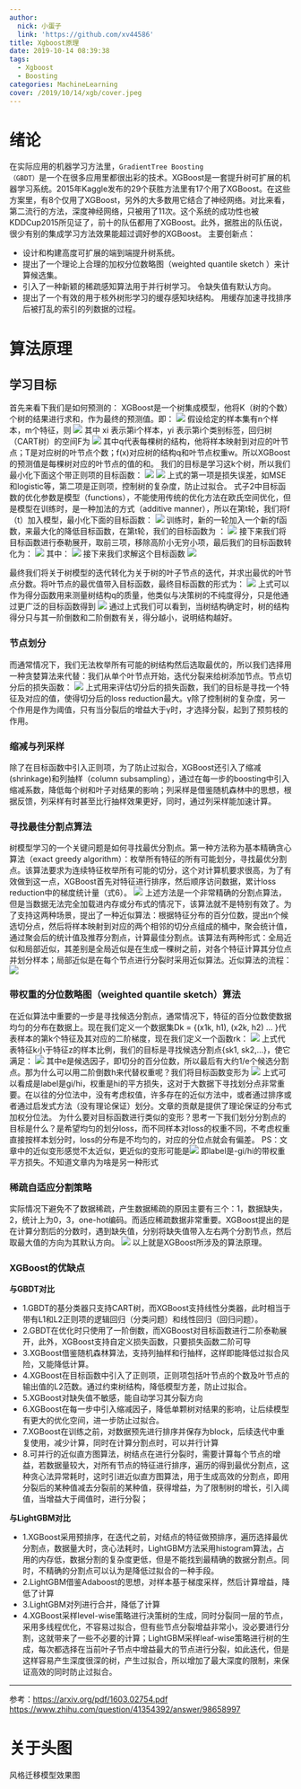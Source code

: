 ```yaml
---
author:
  nick: 小蛋子
  link: 'https://github.com/xv44586'
title: Xgboost原理
date: 2019-10-14 08:39:38
tags: 
  - Xgboost
  - Boosting
categories: MachineLearning
cover: /2019/10/14/xgb/cover.jpeg
---
```

<!-- toc -->

# 绪论
在实际应用的机器学习方法里，<code>GradientTree Boosting （GBDT）</code>是一个在很多应用里都很出彩的技术。XGBoost是一套提升树可扩展的机器学习系统。2015年Kaggle发布的29个获胜方法里有17个用了XGBoost。在这些方案里，有8个仅用了XGBoost，另外的大多数用它结合了神经网络。对比来看，第二流行的方法，深度神经网络，只被用了11次。这个系统的成功性也被KDDCup2015所见证了，前十的队伍都用了XGBoost。此外，据胜出的队伍说，很少有别的集成学习方法效果能超过调好参的XGBoost。
主要创新点：
* 设计和构建高度可扩展的端到端提升树系统。 
* 提出了一个理论上合理的加权分位数略图（weighted  quantile sketch ）来计算候选集。 
* 引入了一种新颖的稀疏感知算法用于并行树学习。 令缺失值有默认方向。
* 提出了一个有效的用于核外树形学习的缓存感知块结构。 用缓存加速寻找排序后被打乱的索引的列数据的过程。

# 算法原理

## 学习目标

首先来看下我们是如何预测的：
XGBoost是一个树集成模型，他将K（树的个数）个树的结果进行求和，作为最终的预测值。即：
![](/2019/10/14/xgb/target.png)
假设给定的样本集有n个样本，m个特征，则
![](/2019/10/14/xgb/feature.png)
其中 xi 表示第i个样本，yi 表示第i个类别标签，回归树（CART树）的空间F为
![](/2019/10/14/xgb/F.png)
其中q代表每棵树的结构，他将样本映射到对应的叶节点；T是对应树的叶节点个数；f(x)对应树的结构q和叶节点权重w。所以XGBoost的预测值是每棵树对应的叶节点的值的和。
我们的目标是学习这k个树，所以我们最小化下面这个带正则项的目标函数：
![](/2019/10/14/xgb/target_n.png)
![](/2019/10/14/xgb/text.png)
上式的第一项是损失误差，如MSE和logistic等，第二项是正则项，控制树的复杂度，防止过拟合。
式子2中目标函数的优化参数是模型（functions），不能使用传统的优化方法在欧氏空间优化，但是模型在训练时，是一种加法的方式（additive manner），所以在第t轮，我们将f（t）加入模型，最小化下面的目标函数：
![](/2019/10/14/xgb/min.png)
训练时，新的一轮加入一个新的f函数，来最大化的降低目标函数，在第t轮，我们的目标函数为 ：
![](/2019/10/14/xgb/lt.png)
接下来我们将目标函数进行泰勒展开，取前三项，移除高阶小无穷小项，最后我们的目标函数转化为：
![](/2019/10/14/xgb/lt_merge.png)
其中：
![](/2019/10/14/xgb/gi.png)
接下来我们求解这个目标函数
![](/2019/10/14/xgb/scratch.png)

最终我们将关于树模型的迭代转化为关于树的叶子节点的迭代，并求出最优的叶节点分数。将叶节点的最优值带入目标函数，最终目标函数的形式为：
![](/2019/10/14/xgb/ltq.png)
上式可以作为得分函数用来测量树结构q的质量，他类似与决策树的不纯度得分，只是他通过更广泛的目标函数得到
![](/2019/10/14/xgb/arc.png)
通过上式我们可以看到，当树结构确定时，树的结构得分只与其一阶倒数和二阶倒数有关，得分越小，说明结构越好。

### 节点划分

而通常情况下，我们无法枚举所有可能的树结构然后选取最优的，所以我们选择用一种贪婪算法来代替：我们从单个叶节点开始，迭代分裂来给树添加节点。节点切分后的损失函数：
![](/2019/10/14/xgb/split.png)
上式用来评估切分后的损失函数，我们的目标是寻找一个特征及对应的值，使得切分后的loss reduction最大。γ除了控制树的复杂度，另一个作用是作为阈值，只有当分裂后的增益大于γ时，才选择分裂，起到了预剪枝的作用。
### 缩减与列采样

除了在目标函数中引入正则项，为了防止过拟合，XGBoost还引入了缩减(shrinkage)和列抽样（column subsampling），通过在每一步的boosting中引入缩减系数，降低每个树和叶子对结果的影响；列采样是借鉴随机森林中的思想，根据反馈，列采样有时甚至比行抽样效果更好，同时，通过列采样能加速计算。
### 寻找最佳分割点算法

树模型学习的一个关键问题是如何寻找最优分割点。第一种方法称为基本精确贪心算法（exact greedy algorithm）：枚举所有特征的所有可能划分，寻找最优分割点。该算法要求为连续特征枚举所有可能的切分，这个对计算机要求很高，为了有效做到这一点，XGBoost首先对特征进行排序，然后顺序访问数据，累计loss reduction中的梯度统计量（式6）。
![](/2019/10/14/xgb/max.png)
上述方法是一个非常精确的分割点算法，但是当数据无法完全加载进内存或分布式的情况下，该算法就不是特别有效了。为了支持这两种场景，提出了一种近似算法：根据特征分布的百分位数，提出n个候选切分点，然后将样本映射到对应的两个相邻的切分点组成的桶中，聚会统计值，通过聚会后的统计值及推荐分割点，计算最佳分割点。该算法有两种形式：全局近似和局部近似，其差别是全局近似是在生成一棵树之前，对各个特征计算其分位点并划分样本；局部近似是在每个节点进行分裂时采用近似算法。近似算法的流程：
![](/2019/10/14/xgb/appr.png)
### 带权重的分位数略图（weighted quantile sketch）算法

在近似算法中重要的一步是寻找候选分割点，通常情况下，特征的百分位数使数据均匀的分布在数据上。现在我们定义一个数据集Dk = {(x1k, h1), (x2k, h2) ... }代表样本的第k个特征及其对应的二阶梯度，现在我们定义一个函数rk：
![](/2019/10/14/xgb/rk.png)
上式代表特征k小于特征z的样本比例，我们的目标是寻找候选分割点{sk1, sk2,...}，使它满足：
![](/2019/10/14/xgb/rksk.png)
其中e是候选因子，即切分的百分位数，所以最后有大约1/e个候选分割点。那为什么可以用二阶倒数h来代替权重呢？我们将目标函数变形为
![](/2019/10/14/xgb/new_target.png)
上式可以看成是label是gi/hi，权重是hi的平方损失，这对于大数据下寻找划分点非常重要。在以往的分位法中，没有考虑权值，许多存在的近似方法中，或者通过排序或者通过启发式方法（没有理论保证）划分。文章的贡献是提供了理论保证的分布式加权分位法。
为什么要对目标函数进行类似的变形？思考一下我们划分分割点的目标是什么？是希望均匀的划分loss，而不同样本对loss的权重不同，不考虑权重直接按样本划分时，loss的分布是不均匀的，对应的分位点就会有偏差。
PS：文章中的近似变形感觉不太近似，更近似的变形可能是![](/2019/10/14/xgb/trans.png)
即label是-gi/hi的带权重平方损失。不知道文章内为啥是另一种形式
### 稀疏自适应分割策略

实际情况下避免不了数据稀疏，产生数据稀疏的原因主要有三个：1，数据缺失，2，统计上为0，3，one-hot编码。而适应稀疏数据非常重要。XGBoost提出的是在计算分割后的分数时，遇到缺失值，分别将缺失值带入左右两个分割节点，然后取最大值的方向为其默认方向。
![](/2019/10/14/xgb/gain.png)
以上就是XGBoost所涉及的算法原理。
### XGBoost的优缺点

**与GBDT对比**
* 1.GBDT的基分类器只支持CART树，而XGBoost支持线性分类器，此时相当于带有L1和L2正则项的逻辑回归（分类问题）和线性回归（回归问题）。
* 2.GBDT在优化时只使用了一阶倒数，而XGBoost对目标函数进行二阶泰勒展开，此外，XGBoost支持自定义损失函数，只要损失函数二阶可导
* 3.XGBoost借鉴随机森林算法，支持列抽样和行抽样，这样即能降低过拟合风险，又能降低计算。
* 4.XGBoost在目标函数中引入了正则项，正则项包括叶节点的个数及叶节点的输出值的L2范数。通过约束树结构，降低模型方差，防止过拟合。
* 5.XGBoost对缺失值不敏感，能自动学习其分裂方向
* 6.XGBoost在每一步中引入缩减因子，降低单颗树对结果的影响，让后续模型有更大的优化空间，进一步防止过拟合。
* 7.XGBoost在训练之前，对数据预先进行排序并保存为block，后续迭代中重复使用，减少计算，同时在计算分割点时，可以并行计算
* 8.可并行的近似直方图算法，树结点在进行分裂时，需要计算每个节点的增益，若数据量较大，对所有节点的特征进行排序，遍历的得到最优分割点，这种贪心法异常耗时，这时引进近似直方图算法，用于生成高效的分割点，即用分裂后的某种值减去分裂前的某种值，获得增益，为了限制树的增长，引入阈值，当增益大于阈值时，进行分裂；

**与LightGBM对比**
* 1.XGBoost采用预排序，在迭代之前，对结点的特征做预排序，遍历选择最优分割点，数据量大时，贪心法耗时，LightGBM方法采用histogram算法，占用的内存低，数据分割的复杂度更低，但是不能找到最精确的数据分割点。同时，不精确的分割点可以认为是降低过拟合的一种手段。
* 2.LightGBM借鉴Adaboost的思想，对样本基于梯度采样，然后计算增益，降低了计算
* 3.LightGBM对列进行合并，降低了计算
* 4.XGBoost采样level-wise策略进行决策树的生成，同时分裂同一层的节点，采用多线程优化，不容易过拟合，但有些节点分裂增益非常小，没必要进行分割，这就带来了一些不必要的计算；LightGBM采样leaf-wise策略进行树的生成，每次都选择在当前叶子节点中增益最大的节点进行分裂，如此迭代，但是这样容易产生深度很深的树，产生过拟合，所以增加了最大深度的限制，来保证高效的同时防止过拟合。

---
参考：https://arxiv.org/pdf/1603.02754.pdf
https://www.zhihu.com/question/41354392/answer/98658997

# 关于头图

风格迁移模型效果图
